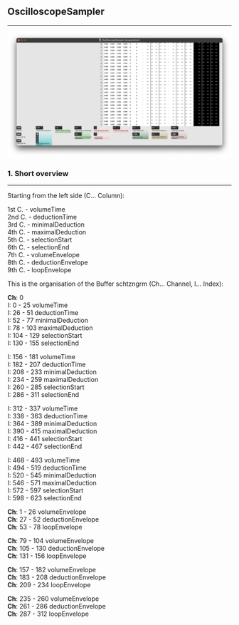## **OscilloscopeSampler**
---
![OscilloscopeSampler](resources/image_0.png)

### **1. Short overview**  
---
Starting from the left side (C... Column):

1st C. - volumeTime  
2nd C. - deductionTime  
3rd C. - minimalDeduction  
4th C. - maximalDeduction  
5th C. - selectionStart  
6th C. - selectionEnd  
7th C. - volumeEnvelope  
8th C. - deductionEnvelope  
9th C. - loopEnvelope  
    
    
This is the organisation of the Buffer schtzngrm (Ch... Channel, I... Index):

**Ch**: 0  
I: 0 - 25 volumeTime  
I: 26 - 51 deductionTime  
I: 52 - 77 minimalDeduction  
I: 78 - 103 maximalDeduction  
I: 104 - 129 selectionStart  
I: 130 - 155 selectionEnd  

I: 156 - 181 volumeTime  
I: 182 - 207 deductionTime  
I: 208 - 233 minimalDeduction  
I: 234 - 259 maximalDeduction  
I: 260 - 285 selectionStart  
I: 286 - 311 selectionEnd  

I: 312 - 337 volumeTime  
I: 338 - 363 deductionTime  
I: 364 - 389 minimalDeduction  
I: 390 - 415 maximalDeduction  
I: 416 - 441 selectionStart   
I: 442 - 467 selectionEnd  

I: 468 - 493 volumeTime  
I: 494 - 519 deductionTime  
I: 520 - 545 minimalDeduction  
I: 546 - 571 maximalDeduction  
I: 572 - 597 selectionStart  
I: 598 - 623 selectionEnd  

**Ch**: 1 - 26 volumeEnvelope  
**Ch**: 27 - 52 deductionEnvelope  
**Ch**: 53 - 78 loopEnvelope  

**Ch**: 79 - 104 volumeEnvelope  
**Ch**: 105 - 130 deductionEnvelope  
**Ch**: 131 - 156 loopEnvelope  

**Ch**: 157 - 182 volumeEnvelope  
**Ch**: 183 - 208 deductionEnvelope  
**Ch**: 209 - 234 loopEnvelope  

**Ch**: 235 - 260 volumeEnvelope  
**Ch**: 261 - 286 deductionEnvelope  
**Ch**: 287 - 312 loopEnvelope  
